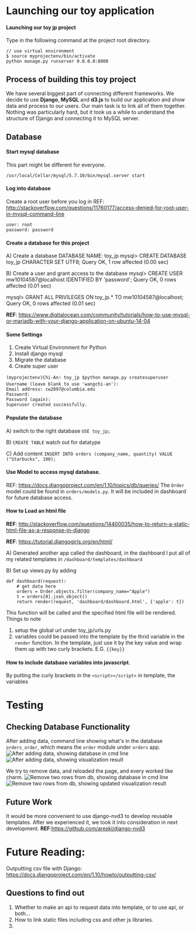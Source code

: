 # Launching our toy application

#### Launching our toy jp project

Type in the following command at the project root directory.

```
// use virtual environment 
$ source myprojectenv/bin/activate
python manage.py runserver 0.0.0.0:8000
```


## Process of building this toy project

We have several biggest part of connecting different frameworks. We decide to use **Django**, **MySQL**
 and **d3.js** to build our application and show data and process to our users. Our main task is to link all of them together. Nothing was particularly hard, but it took us a while to understand the structure of Django and connecting it to MySQL server. 



## Database
#### Start mysql database
This part might be different for everyone.
```
/usr/local/Cellar/mysql/5.7.10/bin/mysql.server start
```

#### Log into database
Create a root user before you log in
REF: http://stackoverflow.com/questions/11760177/access-denied-for-root-user-in-mysql-command-line
```
user: root
password: password
```

#### Create a database for this project
A) Create a database
DATABASE NAME: toy_jp
mysql> CREATE DATABASE toy_jp CHARACTER SET UTF8;
Query OK, 1 row affected (0.00 sec)

B) Create a user and grant access to the database
mysql> CREATE USER mw10104587@localhost IDENTIFIED BY 'password';
Query OK, 0 rows affected (0.01 sec)

mysql> GRANT ALL PRIVILEGES ON toy_jp.* TO mw10104587@localhost;
Query OK, 0 rows affected (0.01 sec)

**REF**: https://www.digitalocean.com/community/tutorials/how-to-use-mysql-or-mariadb-with-your-django-application-on-ubuntu-14-04

#### Some Settings
1. Create Virtual Environment for Python
2. Install django mysql
3. Migrate the database
4. Create super user

```
(myprojectenv)Chi-An🀄️ toy_jp $python manage.py createsuperuser
Username (leave blank to use 'wangchi-an'): 
Email address: cw2897@columbia.edu    
Password: 
Password (again): 
Superuser created successfully.
```

#### Populate the database
A) switch to the right database 
```USE toy_jp;```

B) `CREATE TABLE`
watch out for datatype

C) Add content
`INSERT INTO orders (company_name, quantity) VALUE ("Starbucks", 100);`


#### Use Model to access mysql database.
REF: https://docs.djangoproject.com/en/1.10/topics/db/queries/
The `Order` model could be found in `orders/models.py`. It will be included in dashboard for future database access.

<!-- Second Part About loading html files -->


#### How to Load an html file
**REF**: http://stackoverflow.com/questions/14400035/how-to-return-a-static-html-file-as-a-response-in-django

**REF**: https://tutorial.djangogirls.org/en/html/

A) Generated another app called the dashboard, in the dashboard I put all of my related templates in `/dashboard/templates/dashboard`

B) Set up views.py by adding
```
def dashboard(request):
	# get data here
	orders = Order.objects.filter(company_name="Apple")
	t = orders[0].json_object()
	return render(request, 'dashboard/dashboard.html', {'apple': t})
```

This function will be called and the specified html file will be rendered.
Things to note
1. setup the global url under toy_jp/urls.py
2. variables could be passed into the template by the thrid variable in the `render` function. In the template, just use it by the key value and wrap them up with two curly brackets. 
E.G. `{{key}}`


#### How to include database variables into javascript.
By putting the curly brackets in the `<script></script>` in template, the variables



# Testing
## Checking Database Functionality
After adding data, command line showing what's in the database `orders_order`, which means the `order` module under `orders` app.
![After adding data, showing database in cmd line]('./screenshots/before-delete-cmd.png') 
![After adding data, showing visualization result]('./screenshots/before-delete.png') 

We try to remove data, and reloaded the page, and every worked like charm.
![Remove two rows from db, showing database in cmd line]('./screenshots/delete-cmd.png')
![Remove two rows from db, showing updated visualization result]('./screenshots/delete.png')




## Future Work
It would be more convenient to use django-nvd3 to develop reusable templates.
After we experienced it, we took it into consideration in next development.
**REF**:https://github.com/areski/django-nvd3



# Future Reading:
Outputting csv file with Django:
https://docs.djangoproject.com/en/1.10/howto/outputting-csv/




## Questions to find out
1. Whether to make an api to request data into template, or to use api, or both...
2. How to link static files including css and other js libraries.
3.  

